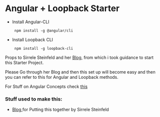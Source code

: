 # Angular + Loopback Starter


* Install Angular-CLI
   ```
    npm install -g @angular/cli 
   ```
* Install Loopback CLI
   ```
    npm install -g loopback-cli
   ```



Props to Sirrele Steinfeld and her [Blog](https://www.sirrele.io/blog_post_6_lb_ng.html), from which
i took guidance to start this Starter Project.

Please Go through her Blog and then this set up will become easy and then you can refer to this for Angular and Loopback methods.

For Stuff on Angular Concepts check [this](https://rahulrsingh09.github.io/AngularConcepts/)

### Stuff used to make this:

 * [Blog ](https://www.sirrele.io/blog_post_6_lb_ng.html) for Putting this together by Sirrele Steinfeld
